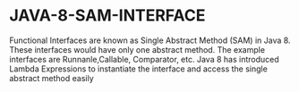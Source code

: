 # JAVA-8-SAM-INTERFACE
Functional Interfaces are known as Single Abstract Method (SAM) in Java 8. These interfaces would have only one abstract method. The example interfaces are Runnanle,Callable, Comparator, etc. Java 8 has introduced Lambda Expressions to instantiate the interface and access the single abstract method easily